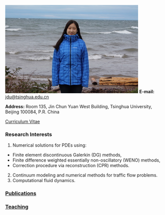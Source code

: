 ![Image](jdu.JPG)
**E-mail:** jdu@tsinghua.edu.cn

**Address:** Room 135, Jin Chun Yuan West Building, Tsinghua University, Beijing 100084, P.R. China 

[Curriculum Vitae](CV.pdf)    

### Research Interests

1. Numerical solutions for PDEs using:
- Finite element discontinuous Galerkin (DG) methods,
- Finite difference weighted essentially non-oscillatory (WENO) methods, 
- Correction procedure via reconstruction (CPR) methods.
2. Continuum modeling and numerical methods for traffic flow problems.
3. Computational fluid dynamics.

### [Publications](publications.md)

### [Teaching](teaching.md)






